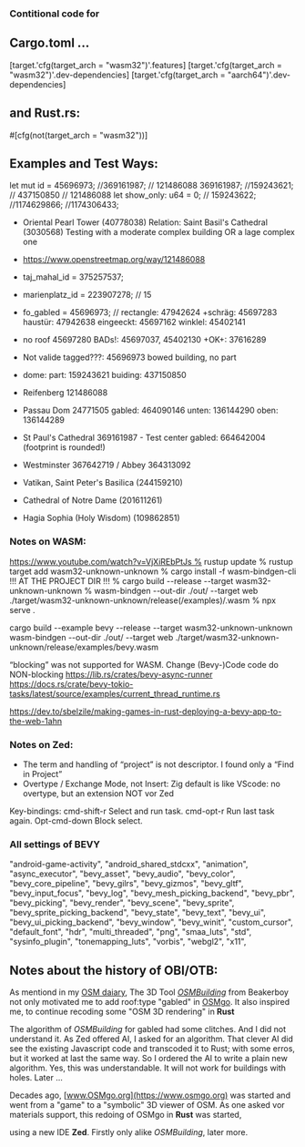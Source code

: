 ### Contitional code for
## Cargo.toml ...
[target.'cfg(target_arch = "wasm32")'.features]
[target.'cfg(target_arch = "wasm32")'.dev-dependencies]
[target.'cfg(target_arch = "aarch64")'.dev-dependencies]
## and Rust.rs:
 #[cfg(not(target_arch = "wasm32"))]


## Examples and Test Ways:
let mut id = 45696973; //369161987; // 121486088 369161987; //159243621; // 437150850 //  121486088
let show_only: u64 = 0; // 159243622; //1174629866; //1174306433;

* Oriental Pearl Tower (40778038) Relation: Saint Basil's Cathedral (3030568)
Testing with a moderate complex building OR a lage complex one
* https://www.openstreetmap.org/way/121486088

* taj_mahal_id = 375257537;
* marienplatz_id = 223907278; // 15
* fo_gabled = 45696973; // rectangle: 47942624 +schräg: 45697283  haustür: 47942638  eingeeckt: 45697162  winklel: 45402141
* no roof 45697280 BADs!: 45697037, 45402130  +OK+: 37616289
* Not valide tagged???: 45696973 bowed building, no part
* dome: part: 159243621   buiding: 437150850

* Reifenberg  121486088
* Passau Dom 24771505    gabled: 464090146   unten: 136144290  oben: 136144289
* St Paul's Cathedral 369161987  -  Test center gabled: 664642004 (footprint is rounded!)
* Westminster  367642719 / Abbey 364313092
* Vatikan, Saint Peter's Basilica (244159210)
* Cathedral of Notre Dame (201611261)
* Hagia Sophia (Holy Wisdom) (109862851)

### Notes on WASM:
https://www.youtube.com/watch?v=VjXiREbPtJs % rustup update
% rustup target add wasm32-unknown-unknown
% cargo install -f wasm-bindgen-cli    !!! AT THE PROJECT DIR !!!
% cargo build --release --target wasm32-unknown-unknown
% wasm-bindgen --out-dir ./out/ --target web ./target/wasm32-unknown-unknown/release(/examples)/<name>.wasm
% npx serve .

cargo build --example bevy --release --target wasm32-unknown-unknown
wasm-bindgen --out-dir ./out/ --target web ./target/wasm32-unknown-unknown/release/examples/bevy.wasm

“blocking” was not supported for WASM. Change (Bevy-)Code code do NON-blocking
https://lib.rs/crates/bevy-async-runner
https://docs.rs/crate/bevy-tokio-tasks/latest/source/examples/current_thread_runtime.rs

https://dev.to/sbelzile/making-games-in-rust-deploying-a-bevy-app-to-the-web-1ahn

### Notes on Zed:
- The term and handling of “project” is not descriptor. I found only a “Find in Project”
- Overtype / Exchange Mode, not Insert: Zig default is like VScode: no overtype, but an extension NOT vor Zed

Key-bindings: cmd-shift-r Select and run task. cmd-opt-r Run last task again. Opt-cmd-down Block select.


### All settings of BEVY
"android-game-activity",
"android_shared_stdcxx",
"animation",
"async_executor",
"bevy_asset",
"bevy_audio",
"bevy_color",
"bevy_core_pipeline",
"bevy_gilrs",
"bevy_gizmos",
"bevy_gltf",
"bevy_input_focus",
"bevy_log",
"bevy_mesh_picking_backend",
"bevy_pbr",
"bevy_picking",
"bevy_render",
"bevy_scene",
"bevy_sprite",
"bevy_sprite_picking_backend",
"bevy_state",
"bevy_text",
"bevy_ui",
"bevy_ui_picking_backend",
"bevy_window",
"bevy_winit",
"custom_cursor",
"default_font",
"hdr",
"multi_threaded",
"png",
"smaa_luts",
"std",
"sysinfo_plugin",
"tonemapping_luts",
"vorbis",
"webgl2",
"x11",




## Notes about the history of OBI/OTB:

As mentiond in my [OSM daiary](https://www.openstreetmap.org/user/-karlos-/diary/406592), The 3D Tool [*OSMBuilding*](https://github.com/Beakerboy/OSMBuilding) from Beakerboy not only motivated me to add roof:type "gabled" in [OSMgo](https://www.osmgo.org). It also inspired me, to continue recoding some "OSM 3D rendering" in **Rust**


The algorithm of *OSMBuilding* for gabled had some clitches. And I did not understand it. As Zed offered AI, I asked for an algorithm. That clever AI did see the existing Javascript code and transcoded it to Rust; with some erros, but it worked at last the same way. So I ordered the AI to write a plain new algorithm. Yes, this was understandable. It will not work for buildings with holes. Later ...

Decades ago, [www.OSMgo.org](https://www.osmgo.org) was started and went from a "game" to a "symbolic" 3D viewer of OSM.
As one asked vor materials support, this redoing of OSMgo in **Rust** was started,

 using a new IDE **Zed**. Firstly only alike *OSMBuilding*, later more.
